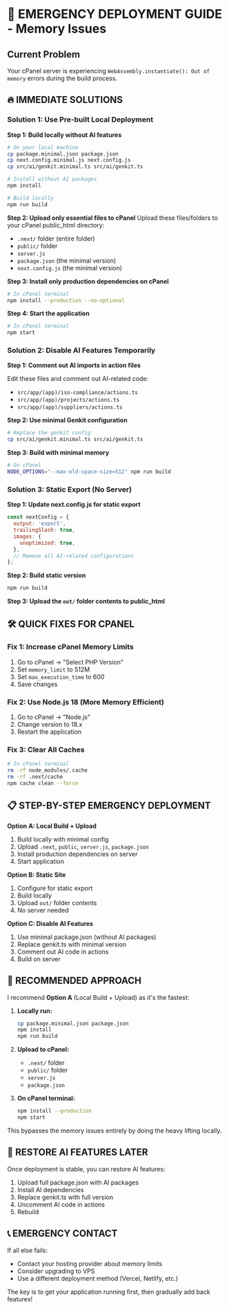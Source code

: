 # 🚨 EMERGENCY DEPLOYMENT GUIDE - Memory Issues

## Current Problem
Your cPanel server is experiencing `WebAssembly.instantiate(): Out of memory` errors during the build process.

## 🔥 IMMEDIATE SOLUTIONS

### Solution 1: Use Pre-built Local Deployment

**Step 1: Build locally without AI features**
```bash
# On your local machine
cp package.minimal.json package.json
cp next.config.minimal.js next.config.js
cp src/ai/genkit.minimal.ts src/ai/genkit.ts

# Install without AI packages
npm install

# Build locally
npm run build
```

**Step 2: Upload only essential files to cPanel**
Upload these files/folders to your cPanel public_html directory:
- `.next/` folder (entire folder)
- `public/` folder  
- `server.js`
- `package.json` (the minimal version)
- `next.config.js` (the minimal version)

**Step 3: Install only production dependencies on cPanel**
```bash
# In cPanel terminal
npm install --production --no-optional
```

**Step 4: Start the application**
```bash
# In cPanel terminal
npm start
```

### Solution 2: Disable AI Features Temporarily

**Step 1: Comment out AI imports in action files**

Edit these files and comment out AI-related code:
- `src/app/(app)/iso-compliance/actions.ts`
- `src/app/(app)/projects/actions.ts`
- `src/app/(app)/suppliers/actions.ts`

**Step 2: Use minimal Genkit configuration**
```bash
# Replace the genkit config
cp src/ai/genkit.minimal.ts src/ai/genkit.ts
```

**Step 3: Build with minimal memory**
```bash
# On cPanel
NODE_OPTIONS="--max-old-space-size=512" npm run build
```

### Solution 3: Static Export (No Server)

**Step 1: Update next.config.js for static export**
```javascript
const nextConfig = {
  output: 'export',
  trailingSlash: true,
  images: {
    unoptimized: true,
  },
  // Remove all AI-related configurations
};
```

**Step 2: Build static version**
```bash
npm run build
```

**Step 3: Upload the `out/` folder contents to public_html**

## 🛠️ QUICK FIXES FOR CPANEL

### Fix 1: Increase cPanel Memory Limits
1. Go to cPanel → "Select PHP Version"
2. Set `memory_limit` to 512M
3. Set `max_execution_time` to 600
4. Save changes

### Fix 2: Use Node.js 18 (More Memory Efficient)
1. Go to cPanel → "Node.js"
2. Change version to 18.x
3. Restart the application

### Fix 3: Clear All Caches
```bash
# In cPanel terminal
rm -rf node_modules/.cache
rm -rf .next/cache
npm cache clean --force
```

## 📋 STEP-BY-STEP EMERGENCY DEPLOYMENT

**Option A: Local Build + Upload**
1. Build locally with minimal config
2. Upload `.next`, `public`, `server.js`, `package.json`
3. Install production dependencies on server
4. Start application

**Option B: Static Site**
1. Configure for static export
2. Build locally
3. Upload `out/` folder contents
4. No server needed

**Option C: Disable AI Features**
1. Use minimal package.json (without AI packages)
2. Replace genkit.ts with minimal version
3. Comment out AI code in actions
4. Build on server

## 🚀 RECOMMENDED APPROACH

I recommend **Option A** (Local Build + Upload) as it's the fastest:

1. **Locally run:**
   ```bash
   cp package.minimal.json package.json
   npm install
   npm run build
   ```

2. **Upload to cPanel:**
   - `.next/` folder
   - `public/` folder
   - `server.js`
   - `package.json`

3. **On cPanel terminal:**
   ```bash
   npm install --production
   npm start
   ```

This bypasses the memory issues entirely by doing the heavy lifting locally.

## 🔄 RESTORE AI FEATURES LATER

Once deployment is stable, you can restore AI features:
1. Upload full package.json with AI packages
2. Install AI dependencies
3. Replace genkit.ts with full version
4. Uncomment AI code in actions
5. Rebuild

## 📞 EMERGENCY CONTACT

If all else fails:
- Contact your hosting provider about memory limits
- Consider upgrading to VPS
- Use a different deployment method (Vercel, Netlify, etc.)

The key is to get your application running first, then gradually add back features!
